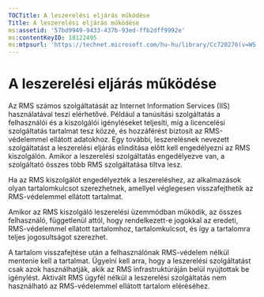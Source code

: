 ```yaml
---
TOCTitle: A leszerelési eljárás működése
Title: A leszerelési eljárás működése
ms:assetid: '57bd9949-9433-437b-93ed-ffb2dff9992e'
ms:contentKeyID: 18122495
ms:mtpsurl: 'https://technet.microsoft.com/hu-hu/library/Cc720276(v=WS.10)'
---
```


A leszerelési eljárás működése
==============================

Az RMS számos szolgáltatását az Internet Information Services (IIS) használatával teszi elérhetővé. Például a tanúsítási szolgáltatás a felhasználói és a kiszolgálói igényléseket teljesíti, míg a licencelési szolgáltatás tartalmat tesz közzé, és hozzáférést biztosít az RMS-védelemmel ellátott adatokhoz. Egy további, leszerelésnek nevezett szolgáltatást a leszerelési eljárás elindítása előtt kell engedélyezni az RMS kiszolgálón. Amikor a leszerelési szolgáltatás engedélyezve van, a szolgáltató összes több RMS szolgáltatása tiltva lesz.

Ha az RMS kiszolgálót engedélyezték a leszereléshez, az alkalmazások olyan tartalomkulcsot szerezhetnek, amellyel véglegesen visszafejthetik az RMS-védelemmel ellátott tartalmat.

Amikor az RMS kiszolgáló leszerelési üzemmódban működik, az összes felhasználó, függetlenül attól, hogy rendelkezett-e jogokkal az eredeti, RMS-védelemmel ellátott tartalomhoz, tartalomkulcsot, és így a tartalomra teljes jogosultságot szerezhet.

A tartalom visszafejtése után a felhasználónak RMS-védelem nélkül mentenie kell a tartalmat. Ügyelni kell arra, hogy a leszerelési szolgáltatást csak azok használhatják, akik az RMS infrastruktúráján belül nyújtottak be igénylést. Aktivált RMS ügyfél nélkül a leszerelési szolgáltatás nem használható az RMS-védelemmel ellátott tartalom eléréséhez.
